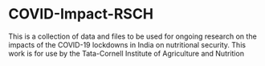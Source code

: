 # COVID-Impact-RSCH
This is a collection of data and files to be used for ongoing research on the impacts of the COVID-19 lockdowns in India on nutritional security.
This work is for use by the Tata-Cornell Institute of Agriculture and Nutrition
